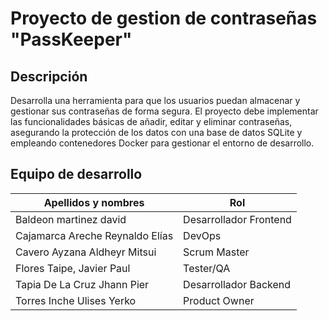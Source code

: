 # Proyecto de gestion de contraseñas "PassKeeper"
## Descripción
Desarrolla una herramienta para que los usuarios puedan almacenar y gestionar sus contraseñas de forma segura. El proyecto debe implementar las funcionalidades básicas de añadir, editar y eliminar contraseñas, asegurando la protección de los datos con una base de datos SQLite y empleando contenedores Docker para gestionar el entorno de desarrollo.

## Equipo de desarrollo
| Apellidos y nombres | Rol |
|---------------------|------|
|   Baldeon martinez david            | Desarrollador Frontend |
|   Cajamarca Areche Reynaldo Elías   |   DevOps |
|   Cavero Ayzana Aldheyr Mitsui  |  Scrum Master |
|   Flores Taipe, Javier Paul         |  Tester/QA|
|   Tapia De La Cruz Jhann Pier       | Desarrollador Backend |
|   Torres Inche Ulises Yerko         | Product Owner |




 
